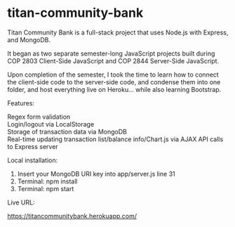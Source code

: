 # titan-community-bank
Titan Community Bank is a full-stack project that uses Node.js with Express, and MongoDB.

It began as two separate semester-long JavaScript projects built during COP 2803 Client-Side JavaScript and COP 2844 Server-Side JavaScript.

Upon completion of the semester, I took the time to learn how to connect the client-side code to the server-side code, and condense them into one folder, and host everything live on Heroku... while also learning Bootstrap.

Features:

Regex form validation  
Login/logout via LocalStorage  
Storage of transaction data via MongoDB  
Real-time updating transaction list/balance info/Chart.js via AJAX API calls to Express server

Local installation:

1. Insert your MongoDB URI key into app/server.js line 31  
2. Terminal: npm install  
3. Terminal: npm start  

Live URL:

https://titancommunitybank.herokuapp.com/
